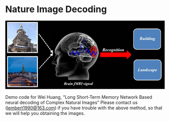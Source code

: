 # Nature Image Decoding

![decoding.jpg](decoding.jpg)

Demo code for Wei Huang, “Long Short-Term Memory Network Based neural decoding of Complex Natural Images”
Please contact us (lembert1990@163.com) if you have trouble with the above method, so that we will help you obtaining the images.
